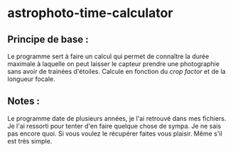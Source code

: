 # astrophoto-time-calculator

## Principe de base :
Le programme sert à faire un calcul qui permet de connaître la durée maximale à laquelle on peut laisser le capteur prendre une photographie sans avoir de trainées d'étoiles. Calcule en fonction du _crop factor_ et de la longueur focale.
## Notes :
Le programme date de plusieurs années, je l'ai retrouvé dans mes fichiers. Je l'ai ressorti pour tenter d'en faire quelque chose de sympa. Je ne sais pas encore quoi. Si vous voulez le récupérer faites vous plaisir. Même s'il est très simple.
